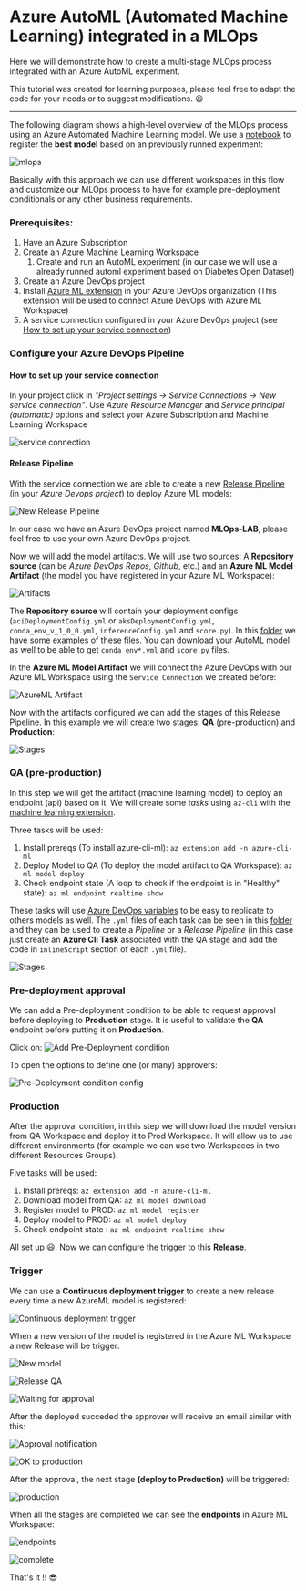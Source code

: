 # Azure AutoML (Automated Machine Learning) integrated in a MLOps
Here we will demonstrate how to create a multi-stage MLOps process integrated with an Azure AutoML experiment.

This tutorial was created for learning purposes, please feel free to adapt the code for your needs or to suggest modifications. 😃

---

The following diagram shows a high-level overview of the MLOps process using an Azure Automated Machine Learning model. We use a [notebook]() to register the **best model** based on an previously runned experiment:

![mlops](images/mlops-flow.PNG?raw=true)

Basically with this approach we can use different workspaces in this flow and customize our MLOps process to have for example pre-deployment conditionals or any other business requirements.

### Prerequisites:

1. Have an Azure Subscription
2. Create an Azure Machine Learning Workspace
   1. Create and run an AutoML experiment (in our case we will use a already runned automl experiment based on Diabetes Open Dataset)
3. Create an Azure DevOps project
4. Install [Azure ML extension](https://marketplace.visualstudio.com/items?itemName=ms-air-aiagility.vss-services-azureml&targetId=09d19ee8-b94a-4f99-a763-11cc0fe1a111&utm_source=vstsproduct&utm_medium=ExtHubManageList) in your Azure DevOps organization (This extension will be used to connect Azure DevOps with Azure ML Workspace)
5. A service connection configured in your Azure DevOps project (see [How to set up your service connection](#how-to-set-up-your-service-connection))

### Configure your Azure DevOps Pipeline

#### How to set up your service connection

In your project click in *"Project settings -> Service Connections -> New service connection"*. Use *Azure Resource Manager* and *Service principal (automatic)* options and select your Azure Subscription and Machine Learning Workspace

![service connection](images/service-connection.PNG?raw=true)

#### Release Pipeline

With the service connection we are able to create a new [Release Pipeline](https://docs.microsoft.com/en-us/azure/devops/pipelines/release/?view=azure-devops) (in your *Azure Devops project*) to deploy Azure ML models:

![New Release Pipeline](images/new-release-pipeline.PNG?raw=true)

In our case we have an Azure DevOps project named **MLOps-LAB**, please feel free to use your own Azure DevOps project.

Now we will add the model artifacts. We will use two sources: A **Repository source** (can be *Azure DevOps Repos, Github*, etc.) and an **Azure ML Model Artifact** (the model you have registered in your Azure ML Workspace):

![Artifacts](images/artifacts.PNG?raw=true)

The **Repository source** will contain your deployment configs (`aciDeploymentConfig.yml` or `aksDeploymentConfig.yml`, `conda_env_v_1_0_0.yml`, `inferenceConfig.yml` and `score.py`). In this [folder](https://github.com/lfbraz/azure-mlops/tree/master/azureml/config) we have some examples of these files. You can download your AutoML model as well to be able to get `conda_env*.yml` and `score.py` files.

In the **Azure ML Model Artifact** we will connect the Azure DevOps with our Azure ML Workspace using the `Service Connection` we created before:

![AzureML Artifact](images/add-azureml-artifact.jpg?raw=true)

Now with the artifacts configured we can add the stages of this Release Pipeline. In this example we will create two stages: **QA** (pre-production) and **Production**:

![Stages](images/stages.PNG?raw=true)

### QA (pre-production)

In this step we will get the artifact (machine learning model) to deploy an endpoint (api) based on it. We will create some *tasks* using `az-cli` with the [machine learning extension](https://docs.microsoft.com/en-us/azure/machine-learning/reference-azure-machine-learning-cli#:~:text=The%20Azure%20Machine%20Learning%20CLI%20is%20an%20extension,allows%20you%20to%20automate%20your%20machine%20learning%20activities.).

Three tasks will be used:

1. Install prereqs (To install azure-cli-ml): `az extension add -n azure-cli-ml`
2. Deploy Model to QA (To deploy the model artifact to QA Workspace): `az ml model deploy`
3. Check endpoint state (A loop to check if the endpoint is in "Healthy" state): `az ml endpoint realtime show`

These tasks will use [Azure DevOps variables](https://go.microsoft.com/fwlink/?linkid=865972) to be easy to replicate to others models as well. The `.yml` files of each task can be seen in this [folder](release-tasks/qa/) and they can be used to create a *Pipeline* or a *Release Pipeline* (in this case just create an **Azure Cli Task** associated with the QA stage and add the code in `inlineScript` section of each `.yml` file).

![Stages](images/tasks-qa-stage.PNG?raw=true)


### Pre-deployment approval

We can add a Pre-deployment condition to be able to request approval before deploying to **Production** stage. It is useful to validate the **QA** endpoint before putting it on **Production**.

Click on:
![Add Pre-Deployment condition](images/add-pre-deployment-condition.PNG?raw=true)

To open the options to define one (or many) approvers:

![Pre-Deployment condition config](images/pre-deployment-condition-config.PNG?raw=true)

### Production

After the approval condition, in this step we will download the model version from QA Workspace and deploy it to Prod Workspace. It will allow us to use different environments (for example we can use two Workspaces in two different Resources Groups).

Five tasks will be used:

1. Install prereqs: `az extension add -n azure-cli-ml`
2. Download model from QA: `az ml model download`
3. Register model to PROD: `az ml model register`
4. Deploy model to PROD: `az ml model deploy`
5. Check endpoint state : `az ml endpoint realtime show`

All set up 😃. Now we can configure the trigger to this **Release**.

### Trigger

We can use a **Continuous deployment trigger** to create a new release every time a new AzureML model is registered: 

![Continuous deployment trigger](images/continuous-deployment.PNG?raw=true)

When a new version of the model is registered in the Azure ML Workspace a new Release will be trigger:

![New model](images/new-registered-model.PNG?raw=true)

![Release QA](images/release-qa.PNG?raw=true)

![Waiting for approval](images/waiting-for-approval.PNG?raw=true)

After the deployed succeded the approver will receive an email similar with this:

![Approval notification](images/approver-notification.PNG?raw=true)

![OK to production](images/approval-OK.PNG?raw=true)

After the approval, the next stage **(deploy to Production)** will be triggered:

![production](images/release-prod.PNG?raw=true)

When all the stages are completed we can see the **endpoints** in Azure ML Workspace:

![endpoints](images/ml-endpoints.PNG?raw=true)  
  
  
![complete](images/final-release.PNG?raw=true)

That's it !! 😎